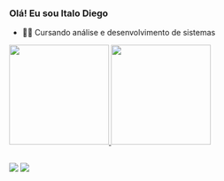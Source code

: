 ### Olá! Eu sou Italo Diego

- 👨‍🎓 Cursando análise e desenvolvimento de sistemas

<div>
    <a href="https://github.com/italodiiego">
    <img height="180em" src="https://github-readme-stats.vercel.app/api?username=italodiiego&show_icons=true&theme=dark&include_all_commits=true&count_private=true"/>
    <img height="180em" src="https://github-readme-stats.vercel.app/api/top-langs/?username=italodiiego&layout=compact&langs_count=8&theme=dark"/>
</div>
  
  ##
  
  <div>
    <a href = "mailto:italodiiego@gmail.com"><img src="https://img.shields.io/badge/Gmail-D14836?style=for-the-badge&logo=gmail&logoColor=white" target="_blank"></a>
    <a href="https://www.linkedin.com/in/italo-diego-2661231aa/" target="_blank"><img src="https://img.shields.io/badge/-LinkedIn-%230077B5?style=for-the-badge&logo=linkedin&logoColor=white" target="_blank"></a> 
  </div>  

